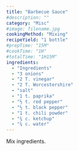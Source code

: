 ```yaml
---
title: "Barbecue Sauce"
#description: ""
category: "Misc"
#image: filename.jpg
cookingMethod: "Mixing"
recipeYield: "1 bottle"
#prepTime: "15M"
#cookTime: "1H"
#totalTime: "1H15M"
ingredients:
  - "Ingredients"
  - "3 onions"
  - "2 T. vinegar"
  - "2 T. Worcestershire"
  - "salt"
  - "1 t. paprika"
  - "½ t. red pepper"
  - "½ t. black pepper"
  - "1 t. chili powder"
  - "¾ c. ketchup"
  - "¾ c. water"
---
```


Mix ingredients.
